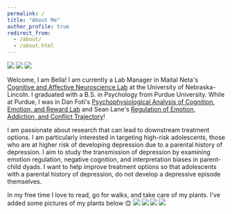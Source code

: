 ```yaml
---
permalink: /
title: "About Me"
author_profile: true
redirect_from: 
  - /about/
  - /about.html
---
```


![]("purduelogo.jpeg") ![]("unllogo.png")
<img src="https://github.com/bellapeckinpaugh/bellapeckinpaugh/github.io/edit/master/_images/purduelogo.jpeg">

Welcome, I am Bella! I am currently a Lab Manager in Maital Neta's [Cognitive and Affective Neuroscience Lab](https://canlab.unl.edu/) at the University of Nebraska-Lincoln. I graduated with a B.S. in Psychology from Purdue University. While at Purdue, I was in Dan Foti's [Psychophysiological Analysis of Cognition, Emotion, and Reward Lab](https://www.pacer-lab.com/) and Sean Lane's [Regulation of Emotion, Addiction, and Conflict Trajectory](https://reactlab.wixsite.com/reactlab)! 


I am passionate about research that can lead to downstream treatment options. I am particularly interested in targeting high-risk adolescents, those who are at higher risk of developing depression due to a parental history of depression. I aim to study the transmission of depression by examining emotion regulation, negative cognition, and interpretation biases in parent-child dyads. I want to help improve treatment options so that adolescents with a parental history of depression, do not develop a depressive episode themselves.



In my free time I love to read, go for walks, and take care of my plants. I've added some pictures of my plants below 😊
![]("pothos1.jpg") ![]("succulent1.jpg") ![]("philodendron1.jpg") ![]("succulent2.jpg")
